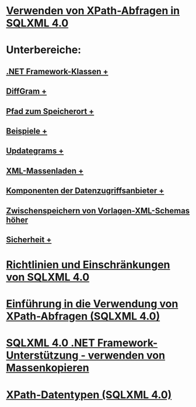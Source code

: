 # [Verwenden von XPath-Abfragen in SQLXML 4.0](using-xpath-queries-in-sqlxml-4-0.md)

# Unterbereiche:
## [.NET Framework-Klassen +](../../relational-databases/sqlxml-annotated-xsd-schemas-xpath-queries/net-framework-classes/sqlxml-4-0-net-framework-support-managed-classes.md)
## [DiffGram +](../../relational-databases/sqlxml-annotated-xsd-schemas-xpath-queries/diffgram/sqlxml-4-0-net-framework-support-using-diffgrams-to-modify-data.md)
## [Pfad zum Speicherort +](../../relational-databases/sqlxml-annotated-xsd-schemas-xpath-queries/location-path/specifying-a-location-path-sqlxml-4-0.md)
## [Beispiele +](../../relational-databases/sqlxml-annotated-xsd-schemas-xpath-queries/samples/sample-xpath-queries-sqlxml-4-0.md)
## [Updategrams +](../../relational-databases/sqlxml-annotated-xsd-schemas-xpath-queries/updategrams/using-updategrams-to-modify-data-in-sqlxml-4-0.md)
## [XML-Massenladen +](../../relational-databases/sqlxml-annotated-xsd-schemas-xpath-queries/bulk-load-xml/performing-bulk-load-of-xml-data-sqlxml-4-0.md)
## [Komponenten der Datenzugriffsanbieter +](../../relational-databases/sqlxml-annotated-xsd-schemas-xpath-queries/data-access-components-provider/sqlxml-4-0-data-access-components-sqlxmloledb-provider.md)
## [Zwischenspeichern von Vorlagen-XML-Schemas höher](../../relational-databases/sqlxml-annotated-xsd-schemas-xpath-queries/caching-templates-xml-schemas/caching-templates-xsl-and-schemas-sqlxml-4-0.md)
## [Sicherheit +](../../relational-databases/sqlxml-annotated-xsd-schemas-xpath-queries/security/sqlxml-4-0-security-considerations.md)

# [Richtlinien und Einschränkungen von SQLXML 4.0](guidelines-and-limitations-of-sqlxml-4-0.md)
# [Einführung in die Verwendung von XPath-Abfragen (SQLXML 4.0)](introduction-to-using-xpath-queries-sqlxml-4-0.md)
# [SQLXML 4.0 .NET Framework-Unterstützung - verwenden von Massenkopieren](sqlxml-4-0-net-framework-support-using-bulk-load.md)
# [XPath-Datentypen (SQLXML 4.0)](xpath-data-types-sqlxml-4-0.md)
